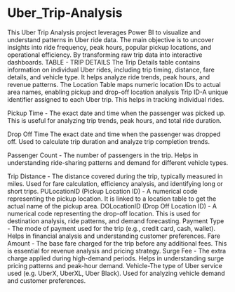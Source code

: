 # Uber_Trip-Analysis
This Uber Trip Analysis project leverages Power BI to visualize and understand patterns in Uber ride data. The main objective is to uncover insights into ride frequency, peak hours, popular pickup locations, and operational efficiency. By transforming raw trip data into interactive dashboards.
TABLE - TRIP DETAILS
The Trip Details table contains information on individual Uber rides, including trip timing, distance, fare details, and vehicle type. It helps analyze ride trends, peak hours, and revenue patterns. The Location Table maps numeric location IDs to actual area names, enabling pickup and drop-off location analysis
Trip ID-A unique identifier assigned to each Uber trip. This helps in tracking individual rides. 

Pickup Time - The exact date and time when the passenger was picked up. This is useful for analyzing trip trends, peak hours, and total ride duration.

Drop Off Time The exact date and time when the passenger was dropped off. Used to calculate trip duration and analyze trip completion trends.

Passenger Count - The number of passengers in the trip. Helps in understanding ride-sharing patterns and demand for different vehicle types.

Trip Distance - The distance covered during the trip, typically measured in miles. Used for fare calculation, efficiency analysis, and identifying long or short trips. 
PULocationID (Pickup Location ID) - A numerical code representing the pickup location. It is linked to a location table to get the actual name of the pickup area. 
DOLocationID (Drop Off Location ID) - A numerical code representing the drop-off location. This is used for destination analysis, ride patterns, and demand forecasting. 
Payment Type - The mode of payment used for the trip (e.g., credit card, cash, wallet). Helps in financial analysis and understanding customer preferences. 
Fare Amount - The base fare charged for the trip before any additional fees. This is essential for revenue analysis and pricing strategy. 
Surge Fee - The extra charge applied during high-demand periods. Helps in understanding surge pricing patterns and peak-hour demand. 
Vehicle-The type of Uber service used (e.g. UberX, UberXL, Uber Black). Used for analyzing vehicle demand and customer preferences. 
